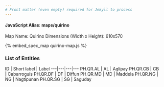 ```yaml
---
# Front matter (even empty) required for Jekyll to process
---
```


#### JavaScript Alias: maps/quirino

Map Name: Quirino
Dimensions (Width x Height): 610x570



{% embed_spec_map quirino-map.js %}

### List of Entities

ID | Short label | Label
---|---|---|---
PH.QR.AL | AL | Aglipay
PH.QR.CB | CB | Cabarroguis
PH.QR.DF | DF | Diffun
PH.QR.MD | MD | Maddela
PH.QR.NG | NG | Nagtipunan
PH.QR.SG | SG | Saguday